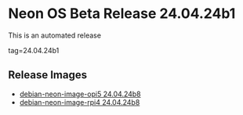 # Neon OS Beta Release 24.04.24b1
This is an automated release

tag=24.04.24b1

## Release Images
- [debian-neon-image-opi5 24.04.24b8](https://2222.us/app/files/neon_images/core/opi5/dev/debian-neon-image-opi5_2024-04-24_00_18.img.xz)
- [debian-neon-image-rpi4 24.04.24b8](https://2222.us/app/files/neon_images/core/rpi4/dev/debian-neon-image-rpi4_2024-04-24_00_18.img.xz)
